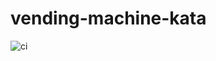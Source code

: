 # vending-machine-kata

![ci](https://github.com/nickpellant/vending-machine-kata/workflows/ci/badge.svg)
